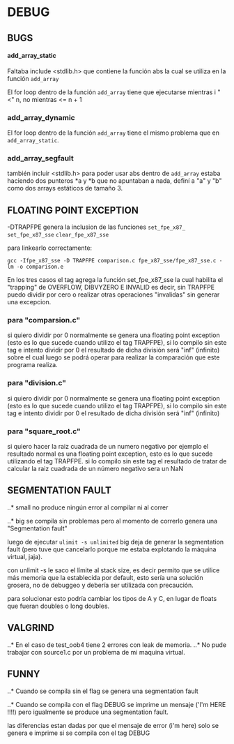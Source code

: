 # DEBUG

## BUGS

#### add_array_static

Faltaba include <stdlib.h> que contiene la función abs
la cual se utiliza en la función `add_array`

El for loop dentro de la función `add_array` tiene que ejecutarse mientras i "<" n, no mientras <= n + 1

### add_array_dynamic

El for loop dentro de la función `add_array` tiene el mismo problema que en `add_array_static`.

### add_array_segfault

también incluir <stdlib.h> para poder usar abs dentro de `add_array`
estaba haciendo dos punteros *a y *b que no apuntaban a nada, definí a "a" y "b" como dos arrays estáticos de tamaño 3.

## FLOATING POINT EXCEPTION

-DTRAPFPE genera la inclusion de las funciones
`set_fpe_x87_`
`set_fpe_x87_sse`
`clear_fpe_x87_sse`

para linkearlo correctamente:

`gcc -Ifpe_x87_sse -D TRAPFPE comparison.c fpe_x87_sse/fpe_x87_sse.c -lm -o comparison.e`

En los tres casos el tag agrega la función set_fpe_x87_sse la cual habilita el "trapping" de OVERFLOW, DIBVYZERO E INVALID
es decir, sin TRAPFPE puedo dividir por cero o realizar otras operaciones "invalidas" sin generar una excepcion.

### para "comparsion.c"
si quiero dividir por 0 normalmente se genera una floating point exception (esto es lo que sucede cuando utilizo el tag TRAPFPE), si lo compilo sin este tag e intento dividir por 0 el resultado de dicha división será "inf" (infinito) sobre el cual luego se podrá operar para realizar la comparación que este programa realiza.

### para "division.c"
si quiero dividir por 0 normalmente se genera una floating point exception (esto es lo que sucede cuando utilizo el tag TRAPFPE), si lo compilo sin este tag e intento dividir por 0 el resultado de dicha división será "inf" (infinito) 

### para "square_root.c"
si quiero hacer la raiz cuadrada de un numero negativo por ejemplo el resultado normal es una floating point exception, esto es lo que sucede utilizando el tag TRAPFPE. si lo compilo sin este tag el resultado de tratar de calcular la raiz cuadrada de un número negativo sera un NaN

## SEGMENTATION FAULT

..* small no produce ningún error al compilar ni al correr

..* big se compila sin problemas pero al momento de correrlo genera una "Segmentation fault"

luego de ejecutar `ulimit -s unlimited`  big deja de generar la segmentation fault (pero tuve que cancelarlo porque me estaba explotando la máquina virtual, jaja).

con unlimit -s le saco el límite al stack size, es decir permito que se utilice más memoria que la establecida por default, esto sería una solución grosera, no de debuggeo y debería ser utilizada con precaución.

para solucionar esto podría cambiar los tipos de A y C, en lugar de floats que fueran doubles o long doubles.

## VALGRIND
..* En el caso de test_oob4 tiene 2 errores con leak de memoria.
..* No pude trabajar con source1.c por un problema de mi maquina virtual.

## FUNNY
..* Cuando se compila sin el flag se genera una segmentation fault

..* Cuando se compila con el flag DEBUG se imprime un mensaje ('I'm HERE !!!!) pero igualmente se produce una segmentation fault.

las diferencias estan dadas por que el mensaje de error (i'm here) solo se genera e imprime si se compila con el tag DEBUG









	
